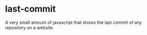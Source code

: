 # last-commit

A very small amount of javascript that shows the last commit of any repository on a website.